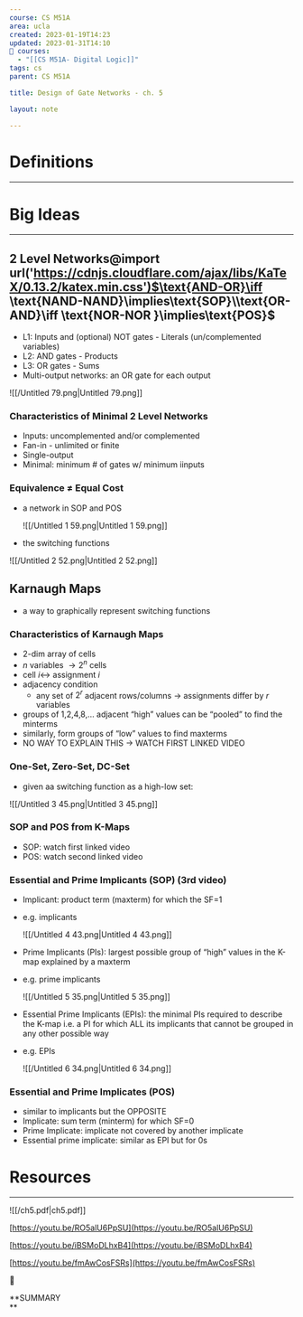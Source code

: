 ```yaml
---
course: CS M51A
area: ucla
created: 2023-01-19T14:23
updated: 2023-01-31T14:10
📕 courses:
  - "[[CS M51A- Digital Logic]]"
tags: cs
parent: CS M51A

title: Design of Gate Networks - ch. 5

layout: note

---
```

# Definitions

---

# Big Ideas

---

## 2 Level Networks@import url('https://cdnjs.cloudflare.com/ajax/libs/KaTeX/0.13.2/katex.min.css')$\text{AND-OR}\iff \text{NAND-NAND}\implies\text{SOP}\\\text{OR-AND}\iff \text{NOR-NOR }\implies\text{POS}$﻿

- L1: Inputs and (optional) NOT gates - Literals (un/complemented variables)
- L2: AND gates - Products
- L3: OR gates - Sums
- Multi-output networks: an OR gate for each output

![[/Untitled 79.png|Untitled 79.png]]

### Characteristics of Minimal 2 Level Networks

- Inputs: uncomplemented and/or complemented
- Fan-in - unlimited or finite
- Single-output
- Minimal: minimum # of gates w/ minimum iinputs

  

### Equivalence ≠ Equal Cost

- a network in SOP and POS
    
    ![[/Untitled 1 59.png|Untitled 1 59.png]]
    
- the switching functions

![[/Untitled 2 52.png|Untitled 2 52.png]]

## Karnaugh Maps

- a way to graphically represent switching functions

### Characteristics of Karnaugh Maps

- 2-dim array of cells
- $n$﻿ variables $\rightarrow 2^n$﻿ cells
- cell $i\longleftrightarrow$﻿ assignment $i$﻿
- adjacency condition
    - any set of $2^r$﻿ adjacent rows/columns → assignments differ by $r$﻿ variables
- groups of 1,2,4,8,… adjacent “high” values can be “pooled” to find the minterms
- similarly, form groups of “low” values to find maxterms
- NO WAY TO EXPLAIN THIS → WATCH FIRST LINKED VIDEO

### One-Set, Zero-Set, DC-Set

- given aa switching function as a high-low set:

![[/Untitled 3 45.png|Untitled 3 45.png]]

### SOP and POS from K-Maps

- SOP: watch first linked video
- POS: watch second linked video

### Essential and Prime Implicants (SOP) (3rd video)

- Implicant: product term (maxterm) for which the SF=1
- e.g. implicants
    
    ![[/Untitled 4 43.png|Untitled 4 43.png]]
    
- Prime Implicants (PIs): largest possible group of “high” values in the K-map explained by a maxterm
- e.g. prime implicants
    
    ![[/Untitled 5 35.png|Untitled 5 35.png]]
    
- Essential Prime Implicants (EPIs): the minimal PIs required to describe the K-map i.e. a PI for which ALL its implicants that cannot be grouped in any other possible way
- e.g. EPIs
    
    ![[/Untitled 6 34.png|Untitled 6 34.png]]
    

  

### Essential and Prime Implicates (POS)

- similar to implicants but the OPPOSITE
- Implicate: sum term (minterm) for which SF=0
- Prime Implicate: implicate not covered by another implicate
- Essential prime implicate: similar as EPI but for 0s

# Resources

---

![[/ch5.pdf|ch5.pdf]]

[https://youtu.be/RO5alU6PpSU](https://youtu.be/RO5alU6PpSU)

[https://youtu.be/iBSMoDLhxB4](https://youtu.be/iBSMoDLhxB4)

[https://youtu.be/fmAwCosFSRs](https://youtu.be/fmAwCosFSRs)

📌

**SUMMARY  
**